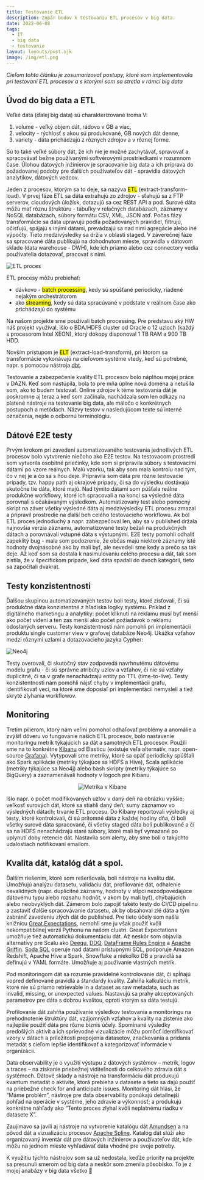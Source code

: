 ```yaml
---
title: Testovanie ETL
description: Zopár bodov k testovaniu ETL procesov v big data.
date: 2022-06-08
tags:
  - IT
  - big data
  - testovanie
layout: layouts/post.njk
image: /img/etl.png
---
```


*Cieľom tohto článku je zosumarizovať postupy, ktoré som implementovala pri testovaní ETL procesov a s ktorými som sa stretla v rámci big data*

## Úvod do big data a ETL
Veľké dáta (ďalej big data) sú charakterizované troma V:
1. volume - veľký objem dát, rádovo v GB a viac,
2. velocity - rýchlosť s akou sú produkované, GB nových dát denne,
3. variety - dáta prichádzajú z rôznych zdrojov a v rôznej forme.

Sú to také veľké súbory dát, že ich nie je možné zachytávať, spravovať a spracovávať bežne používanými softvérovými prostriedkami v rozumnom čase.
Úlohou dátových inžinierov je spracovanie big data a ich príprava do požadovanej podoby pre ďalších používateľov dát - spravidla dátových analytikov, dátových vedcov.

Jeden z procesov, ktorým sa to deje, sa nazýva <mark>ETL</mark> (extract-transform-load).
V prvej fáze ETL sa dáta extrahujú zo zdrojov - sťahujú sa z FTP serverov, cloudových úložísk, dotazujú sa cez REST API a pod. Surové dáta môžu mať rôznu štruktúru - tabuľky v relačných databázach, záznamy v NoSQL databázach, súbory formátu CSV, XML, JSON atď.
Počas fázy transformácie sa dáta upravujú podľa požadovaných pravidiel, filtrujú, očisťujú, spájajú s inými dátami, prevádzajú sa nad nimi agregácie alebo iné výpočty. Tieto medzivýsledky sa držia v oblasti staged.
V záverečnej fáze sa spracované dáta publikujú na dohodnutom mieste, spravidla v dátovom sklade (data warehouse - DWH), kde ich priamo alebo cez connectory vedia používatelia dotazovať, pracovať s nimi.

![ETL proces](/img/etl.png)

ETL procesy môžu prebiehať:
 - dávkovo - <mark>batch processing</mark>, kedy sú spúšťané periodicky, riadené nejakým orchestrátorom
 - ako <mark>streaming</mark>, kedy sú dáta spracúvané v podstate v reálnom čase ako prichádzajú do systému

Na našom projekte sme používali batch processing. Pre predstavu aký HW náš projekt využíval, išlo o BDA/HDFS cluster od Oracle o 12 uzloch (každý s procesorom Intel XEON), ktorý dokopy disponoval 1 TB RAM a 900 TB HDD.

Novším prístupom je <mark>ELT</mark> (extract-load-transform), pri ktorom sa transformácie vykonávajú na cieľovom systéme vtedy, keď sú potrebné, napr. s pomocou nástroja [dbt](https://www.getdbt.com).

Testovanie a zabezpečenie kvality ETL procesov bolo náplňou mojej práce v DAZN. Keď som nastúpila, bola to pre mňa úplne nová doména a netušila som, ako to budem testovať. Online zdrojov k téme testovania dát je poskromne aj teraz a keď som začínala, nachádzala som len odkazy na platené nástroje na testovanie big data, ale máločo o konkrétnych postupoch a metódach. Názvy testov v nasledujúcom texte sú interné označenia, nejde o odbornú terminológiu.

## Dátové E2E testy
Prvým krokom pri zavedení automatizovaného testovania jednotlivých ETL procesov bolo vytvorenie niečoho ako E2E testov. Na testovacom prostredí som vytvorila osobitné priečinky, kde som si pripravila súbory s testovacími dátami po vzore reálnych. Malú vzorku, tak aby som mala kontrolu nad tým, čo v nej je a čo sa s ňou deje. Pripravila som dáta pre rôzne testovacie prípady, tzv. happy path aj okrajové prípady, či sa do výsledku dostávajú skutočne tie dáta, ktoré majú.
Nad týmito dátami som púšťala reálne produkčné workflowy, ktoré ich spracovali a na konci sa výsledné dáta porovnali s očakávaným výsledkom. Automatizovaný test alebo pomocný skript na záver všetky výsledné dáta aj medzivýsledky ETL procesu zmazal a pripravil prostredie na ďalší beh celého testovacieho workflowu.
Ak bol ETL proces jednoduchý a napr. zabezpečoval len, aby sa v published držala najnovšia verzia záznamu, automatizované testy bežali na produkčných dátach a porovnávali vstupné dáta s výstupnými.
E2E testy pomohli odhaliť zapeklitý bug - mala som podozrenie, že občas majú niektoré záznamy isté hodnoty dvojnásobné ako by mali byť, ale nevedeli sme kedy a prečo sa tak deje. Až keď som sa dostala k nasimulovaniu celého procesu a dát, tak som zistila, že v špecifickom prípade, keď dáta spadali do dvoch kategórií, tieto sa započítali dvakrát.

## Testy konzistentnosti
Ďalšou skupinou automatizovaných testov boli testy, ktoré zisťovali, či sú produkčné dáta konzistentné z hľadiska logiky systému. Príklad z digitálneho marketingu a analytiky: počet kliknutí na reklamu musí byť menší ako počet videní a ten zas menší ako počet požiadavok o reklamu odoslaných serveru.
Testy konzistentnosti nám pomohli pri implementácii produktu single customer view v grafovej databáze Neo4j. Ukážka vzťahov medzi rôznymi uzlami a dotazovacieho jazyka Cypher:

![Neo4j](/img/cypher.png)

Testy overovali, či skutočný stav zodpovedá navrhnutému dátovému modelu grafu - či sú správne atribúty uzlov a vzťahov, či nie sú vzťahy duplicitné, či sa v grafe nenachádzajú entity po TTL (time-to-live). Testy konzistentnosti nám pomohli nájsť chyby v implementácii grafu, identifikovať veci, na ktoré sme doposiaľ pri implementácii nemysleli a tiež skryté zlyhania workflowov.

## Monitoring
Tretím pilierom, ktorý nám veľmi pomohol odhaľovať problémy a anomálie a zvýšiť dôveru vo fungovanie našich ETL procesov, bolo nastavenie monitoringu metrík týkajúcich sa dát a samotných ETL procesov. Použili sme na to konkrétne [Kibanu](https://www.elastic.co/kibana) od Elasticu (existuje veľa alternatív, napr. open-source [Grafana](https://grafana.com)). Vytypovali sme metriky, ktoré sa opäť periodicky spúšťali ako Spark aplikácie (metriky týkajúce sa HDFS a Hive), Scala aplikácie (metriky týkajúce sa Neo4j) alebo bash skripty (metriky týkajúce sa BigQuery) a zaznamenávali hodnoty v logoch pre Kibanu.

<p align="center">
    <img src="/img/metric.png" alt="Metrika v Kibane"/>
</p>

Išlo napr. o počet modifikovaných uzlov v daný deň na obrázku vyššie; veľkosť surových dát, ktoré sa stiahli daný deň; sumy záznamov vo výsledných dátach; trvanie ETL procesu.
Do Kibany reportovali výsledky aj testy, ktoré kontrolovali, či sú prítomné dáta z každej hodiny dňa, či boli všetky surové dáta spracované, či všetky staged dáta boli publikované a či sa na HDFS nenachádzajú staré súbory, ktoré mali byť vymazané po uplynutí doby retencie dát. Nastavila som alerty, aby sme boli o takýchto udalostiach notifikovaní emailom.

## Kvalita dát, katalóg dát a spol.
Ďalším riešením, ktoré som rešeršovala, boli nástroje na kvalitu dát. Umožňujú analýzu datasetu, validáciu dát, profilovanie dát, odhalenie nevalidných (napr. duplicitné záznamy, hodnoty v stĺpci nezodpovedajúce dátovému typu alebo rozsahu hodnôt, v akom by mali byť), chýbajúcich alebo neobvyklých dát. Zámerom bolo zapojiť takéto testy do CI/CD pipelinu a zastaviť ďalšie spracovávanie datasetu, ak by obsahoval zlé dáta a tým zabrániť zavedeniu zlých dát do published.
Pre tieto účely som našla knižnicu [Great Expectations](https://greatexpectations.io), nemohli sme ju však použiť kvôli nekompatibilnej verzii Pythonu na našom clustri. Great Expectations umožňuje tiež automatickú dokumentáciu dát. Až neskôr som objavila alternatívy pre Scalu ako [Deequ](https://github.com/awslabs/deequ), [DDQ](https://github.com/FRosner/drunken-data-quality), [DataFrame Rules Engine](https://github.com/databrickslabs/dataframe-rules-engine) a [Apache Griffin](https://griffin.apache.org). [Soda SQL](https://github.com/sodadata/soda-sql) operuje nad dátami prístupnými SQL, podporuje Amazon Redshift, Apache Hive a Spark, Snowflake a niekoľko DB a pravidlá sa definujú v YAML formáte. Umožňuje aj používanie vlastných metrík.

Pod monitoringom dát sa rozumie pravidelné kontrolovanie dát, či spĺňajú vopred definované pravidlá a štandardy kvality. Zahŕňa kalkuláciu metrík, ktoré nie sú priamo retrievable in a dataset as raw metadata, such as invalid, missing, or unexpected values. Nastavujú sa prahy akceptovaných parametrov pre dáta s dobrou kvalitou, oproti ktorým sa dáta testujú.

Profilovanie dát zahŕňa používanie výsledkov testovania a monitoringu na prehodnotenie štruktúry dát, vzájomných vzťahov a kvality na zistenie ako najlepšie použiť dáta pre rôzne biznis účely. Spomínané výsledky predošlých aktivít a ich sprievodné vizualizácie môžu pomôcť identifikovať vzory v dátach a príležitosti prepojenia datasetov, značkovania a pridania metadát s cieľom lepšie identifikovať a kategorizovať informácie v organizácii.

Data observability je o využití výstupu z dátových systémov – metrík, logov a traces – na získanie priebežnej viditeľnosti do celkového zdravia dát s systémoch. Dátové sklady a nástroje na transformáciu dát produkujú kvantum metadát o aktivite, ktorá prebieha v datasete a tieto sa dajú použiť na priebežné check for and anticipate issues. Monitoring dát hlási, že “Máme problém”, nástroje pre data observability ponúkajú detailnejší pohľad na operácie v systéme, jeho zdravie a výkonnosť; a produkujú konkrétne náhľady ako “Tento proces zlyhal kvôli neplatnému riadku v datasete X”.

Zaujímavo sa javili aj nástroje na vytvorenie katalógu dát [Amundsen](https://www.amundsen.io) a na pôvod dát a vizualizáciu procesov [Apache Spline](https://absaoss.github.io/spline). Katalóg dát slúži ako organizovaný inventár dát pre dátových inžinierov a používateľov dát, kde môžu na jednom mieste vyhľadávať dáta vhodné pre svoje potreby.

K využitiu týchto nástrojov som sa už nedostala, keďže priority na projekte sa presunuli smerom od big data a neskôr som zmenila pôsobisko. To je z mojej anabázy v big data všetko 🙂
